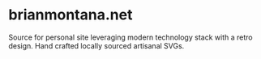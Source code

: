 # brianmontana.net

Source for personal site leveraging modern technology stack with a retro design. Hand crafted locally sourced artisanal SVGs.
